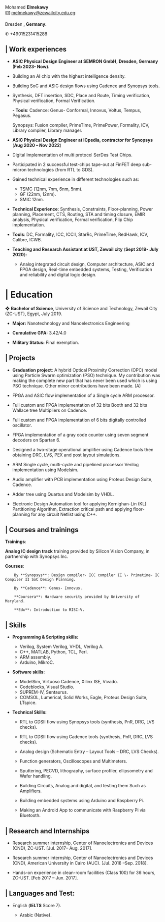   
Mohamed **Elmekawy**  
**🖂** melmekawy@zewailcity.edu.eg

 Dresden , **Germany**.

✆ \+49015231415288

 

## **| Work experiences**

* **ASIC Physical Design Engineer at SEMRON GmbH, Dresden, Germany (Feb 2023- Now).**

- Building an AI chip with the highest intelligence density.  
- Building SoC and ASIC design flows using Cadence and Synopsys tools.  
- Synthesis, DFT insertion, SDC, Place and Route, Timing verification, Physical verification, Formal Verification.

  **\- Tools**: Cadence: Genus- Conformal, Innovus, Voltus, Tempus, Pegasus.

  Synopsys: Fusion compiler, PrimeTime, PrimePower, Formality, ICV, Library compiler, Library manager. 

* **ASIC Physical Design Engineer at ICpedia, contractor for Synopsys** (**Aug 2020 – Nov  2022**) 

* Digital Implementation of multi protocol SerDes Test Chips.  
* Participated in 2 successful test-chips tape-out at FinFET deep sub-micron technologies (from RTL to GDS).  
* Gained technical experience in different technologies such as:   
  * TSMC (12nm, 7nm, 6nm, 5nm).   
  * GF (22nm, 12nm).  
  * SMIC 12nm.  
* **Technical Experience**: Synthesis, Constraints, Floor-planning, Power planning, Placement, CTS, Routing, STA and timing closure, EMIR analysis, Physical verification, Formal verification, Flip Chip implementation.  
* **Tools**: DC, Formality, ICC, ICCII, StarRc, PrimeTime, RedHawk, ICV, Calibre, ICWB.

* **Teaching and Research Assistant at UST, Zewail city** (**Sept 2019- July 2020**)**:** 

  * Analog integrated circuit design, Computer architecture, ASIC and FPGA design, Real-time embedded systems, Testing, Verification and reliability and digital logic design.

# **| Education**

❖ **Bachelor of Science**, University of Science and Technology, Zewail City (ZC-UST), Egypt, July 2019\.  

* **Major:** Nanotechnology and Nanoelectronics Engineering  

* **Cumulative GPA:** 3.42/4.0 

* **Military Status:** Final exemption. 

## **| Projects** 

* **Graduation project**: A hybrid Optical Proximity Correction (OPC) model using Particle Swarm optimization (PSO) technique. My contribution was making the complete new part that has never been used which is using PSO technique. Other minor contributions have been made. (A)

* FPGA and ASIC flow implementation of a Single cycle ARM processor. 

* Full custom and FPGA implementation of 32 bits Booth and 32 bits Wallace tree Multipliers on Cadence. 

* Full custom and FPGA implementation of 6 bits digitally controlled oscillator. 

* FPGA implementation of a gray code counter using seven segment decoders on Spartan 6\. 

* Designed a two-stage operational amplifier using Cadence tools then obtaining DRC, LVS, PEX and post layout simulations. 

* ARM Single cycle, multi-cycle and pipelined processor Verilog implementation using Modelsim. 

* Audio amplifier with PCB implementation using Proteus Design Suite, Cadence. 

* Adder tree using Quartus and Modelsim by VHDL. 

* Electronic Design Automation tool for applying Kernighan-Lin (KL) Partitioning Algorithm, Extraction critical path and applying floor-planning for any circuit Netlist using C++. 

## **| Courses and trainings**

**Trainings**:

**Analog IC design track** training provided by Silicon Vision Company, in partnership with Synopsys Inc.

**Courses**:

		By **Synopsys**: Design compiler- ICC compiler II \- Primetime- IC Compiler II SoC Design Planning.

		By **Cadence**: Genus- Innovus.

		**Coursera**: Hardware security provided by University of Maryland.

		**Edx**: Introduction to RISC-V.

## **| Skills** 

* **Programming & Scripting skills:**  
  * Verilog, System Verilog, VHDL, Verilog A.  
  * C++, MATLAB, Python, TCL, Perl.  
  * ARM assembly.  
  * Arduino, MikroC.   
* **Software skills:**    
  * ModelSim, Virtuoso Cadence, Xilinx ISE, Vivado.  
  * Codeblocks¸ Visual Studio.  
  *  SUPREM-IV, Sentaurus.  
  * COMSOL, Lumerical, Solid Works, Eagle, Proteus Design Suite, LTspice.  
* **Technical Skills:**  

  * RTL to GDSII flow using Synopsys tools (synthesis, PnR, DRC, LVS checks). 

  * RTL to GDSII flow using Cadence tools (synthesis, PnR, DRC, LVS checks). 

  * Analog design (Schematic Entry – Layout Tools – DRC, LVS Checks). 

  * Function generators, Oscilloscopes and Multimeters. 

  * Sputtering, PECVD, lithography, surface profiler, ellipsometry and Wafer handling.

  * Building Circuits, Analog and digital, and testing them Such as Amplifiers. 

  * Building embedded systems using Arduino and Raspberry Pi. 

  * Making an Android App to communicate with Raspberry Pi via Bluetooth. 

## **| Research and Internships** 

* Research summer internship, Center of Nanoelectronics and Devices (CND), ZC-UST. \[Jul. 2017– Aug. 2017\]. 

* Research summer internship, Center of Nanoelectronics and Devices (CND), American University in Cairo (AUC). \[Jul. 2018 –Sep. 2018\]. 

* Hands-on experience in clean-room facilities (Class 100\) for 36 hours, ZC-UST. \[Feb 2017 – Jun. 2017\]. 

## **| Languages and Test:** 

* English (**IELTS** Score 7). 	

  * Arabic (Native).